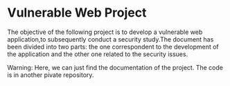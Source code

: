 # Vulnerable Web Project

The   objective   of   the   following   project   is   to   develop   a   vulnerable   web   application,to subsequently conduct a security study.The document has been divided into two parts: the one correspondent to the development of the application and the other one related to the security issues.

Warning: Here, we can just find the documentation of the project. The code is in another pivate repository.
